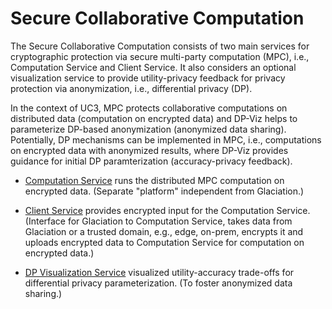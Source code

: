# Secure Collaborative Computation

The Secure Collaborative Computation consists of two main services for cryptographic protection via secure multi-party computation (MPC), i.e., Computation Service and Client Service. It also considers an optional visualization service to provide utility-privacy feedback for privacy protection via anonymization, i.e., differential privacy (DP).

In the context of UC3, MPC protects collaborative computations on distributed data (computation on encrypted data) and DP-Viz helps to parameterize DP-based anonymization (anonymized data sharing). Potentially, DP mechanisms can be implemented in MPC, i.e., computations on encrypted data with anonymized results, where DP-Viz provides guidance for initial DP paramterization (accuracy-privacy feedback).

* [Computation Service](compute_service/docs/README.md) runs the distributed MPC computation on encrypted data. (Separate "platform" independent from Glaciation.)

* [Client Service](client_service/docs/README.md) provides encrypted input for the Computation Service. (Interface for Glaciation to Computation Service, takes data from Glaciation or a trusted domain, e.g., edge, on-prem, encrypts it and uploads encrypted data to Computation Service for computation on encrypted data.)

* [DP Visualization Service](dp_visualization/docs/README.md) visualized utility-accuracy trade-offs for differential privacy parameterization. (To foster anonymized data sharing.)
